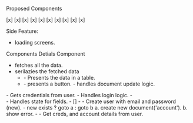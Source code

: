 Proposed Components

[x] <AuthIndex />
[x] <AuthGuard />
[x] <HydrateAccount />
[x] <AdminGuard />
[x] <Dashboard />
[x] <UsersList />
  [x] <UsersTable />
  [x] <ActivateButton />
[x] <Login />
[x] <Register />

Side Feature:
- loading screens.

Components Detials
<UsersList /> Component 
- fetches all the data.
- serilazies the fetched data
  - <UsersTable />
    - Presents the data in a table.
  - <ActivateButton />
    - presents a button.
    - handles document update logic.

<Login />
- Gets credentials from user.
- Handles login logic.
  - <Form />
    - Handles state for fields.
      - [<Fields>]
      - <SubmitButton >

<Register />
- Create user with email and password (new).
- new exists ? goto a : goto b
  a. create new document('account').
  b. show error.
- <Form />
  - Get creds, and account details from user.


